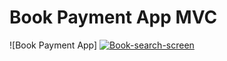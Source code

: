 # Book Payment App MVC

![Book Payment App] [<a href="https://ibb.co/VcwH8NzM"><img src="https://i.ibb.co/YF0DGW1f/Book-search-screen.png" alt="Book-search-screen" border="0"></a> ](https://imagekit.io/tools/asset-public-link?detail=%7B%22name%22%3A%22Book%20search%20screen.png%22%2C%22type%22%3A%22image%2Fpng%22%2C%22signedurl_expire%22%3A%222028-04-08T15%3A28%3A24.237Z%22%2C%22signedUrl%22%3A%22https%3A%2F%2Fmedia-hosting.imagekit.io%2F14e70ee1226d4f05%2FBook%2520search%2520screen.png%3FExpires%3D1838820504%26Key-Pair-Id%3DK2ZIVPTIP2VGHC%26Signature%3Dww4DVh66z2YkRT7rAw0NVRMZmPC3~5Nx3eo9poNXcFqcJt6SLgSF~NmrXNuWqXeCY1HyXD3tq1u~lLEom6eKzGNJeJ-ZfrtXGjJq7iu21vM6svVqT7tPKLZEUb63v5gLnETjHqJ-PvFqFyWDCO6~pK4zrGtsyui-wcYhnEWtyCngjh3LXEJxJMPxZKi6hdW3LIAM9dpC1YUmn-z6czeOHu1jloZ-l0ScnTXQVvWI3gEmFUKloSIw2mBjq-M~5M4Ui5UlYO~e~KdpINQWeMNUsQaI75~~MESgykz9NVs3fc1ScdHSpw9dSCx0j47pP2Z4pLD530mTywvzDqiwac6g4w__%22%7D)
